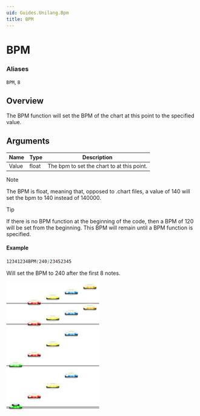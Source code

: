 ```yaml
---
uid: Guides.Unilang.Bpm
title: BPM
---
```


# BPM
### Aliases
`BPM`, `B`

## Overview
The BPM function will set the BPM of the chart at this point to the specified value.

## Arguments
| Name        | Type        | Description                               |
| ----------- | ----------- | ----------------------------------------- |
| Value       | float       | The bpm to set the chart to at this point.|

> [!NOTE]
> The BPM is float, meaning that, opposed to .chart files, a value of 140 will set the bpm to 140 instead of 140000.

> [!TIP]
> If there is no BPM function at the beginning of the code, then a BPM of 120 will be set from the beginning.
> This BPM will remain until a BPM function is specified.

#### Example
```css
12341234BPM(240)23452345
```
Will set the BPM to 240 after the first 8 notes.

<img src="example1.png" alt="Bpm Example 1" style="width:245px;"/>